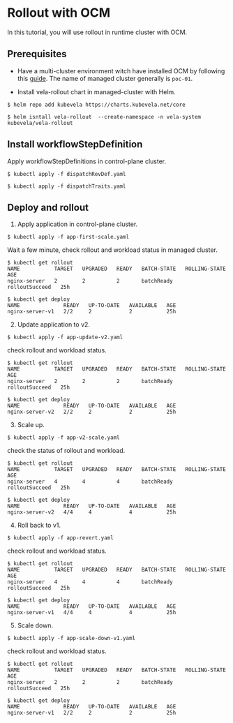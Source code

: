 # Rollout with OCM

In this tutorial, you will use rollout in runtime cluster with OCM.

## Prerequisites

- Have a multi-cluster environment witch have installed OCM by following this [guide](../README.md). The name of  managed cluster generally is `poc-01`.

- Install vela-rollout chart in managed-cluster with Helm.
```shell
$ helm repo add kubevela https://charts.kubevela.net/core
```
```shell
$ helm isntall vela-rollout  --create-namespace -n vela-system kubevela/vela-rollout
```

## Install workflowStepDefinition

Apply workflowStepDefinitions in control-plane cluster.

```shell
$ kubectl apply -f dispatchRevDef.yaml
```

```shell
$ kubectl apply -f dispatchTraits.yaml
```

## Deploy and rollout

1. Apply application in control-plane cluster.

```shell
$ kubectl apply -f app-first-scale.yaml
```

Wait a few minute, check rollout and workload status in managed cluster.
```shell
$ kubectl get rollout
NAME           TARGET   UPGRADED   READY   BATCH-STATE   ROLLING-STATE    AGE
nginx-server   2        2          2       batchReady    rolloutSucceed   25h
```
```shell
$ kubectl get deploy
NAME              READY   UP-TO-DATE   AVAILABLE   AGE
nginx-server-v1   2/2     2            2           25h
```

2. Update application to v2.

```shell
$ kubectl apply -f app-update-v2.yaml
```

check rollout and workload status.
```shell
$ kubectl get rollout
NAME           TARGET   UPGRADED   READY   BATCH-STATE   ROLLING-STATE    AGE
nginx-server   2        2          2       batchReady    rolloutSucceed   25h
```
```shell
$ kubectl get deploy
NAME              READY   UP-TO-DATE   AVAILABLE   AGE
nginx-server-v2   2/2     2            2           25h
```

3. Scale up.

```shell
$ kubectl apply -f app-v2-scale.yaml
```

check the status of rollout and workload.
```shell
$ kubectl get rollout
NAME           TARGET   UPGRADED   READY   BATCH-STATE   ROLLING-STATE    AGE
nginx-server   4        4          4       batchReady    rolloutSucceed   25h
```
```shell
$ kubectl get deploy
NAME              READY   UP-TO-DATE   AVAILABLE   AGE
nginx-server-v2   4/4     4            4           25h
```

4. Roll back to v1.
```shell
$ kubectl apply -f app-revert.yaml
```

check rollout and workload status.
```shell
$ kubectl get rollout
NAME           TARGET   UPGRADED   READY   BATCH-STATE   ROLLING-STATE    AGE
nginx-server   4        4          4       batchReady    rolloutSucceed   25h
```

```shell
$ kubectl get deploy
NAME              READY   UP-TO-DATE   AVAILABLE   AGE
nginx-server-v1   4/4     4            4           25h
```

5. Scale down.
```shell
$ kubectl apply -f app-scale-down-v1.yaml
```

check rollout and workload status.
```shell
$ kubectl get rollout
NAME           TARGET   UPGRADED   READY   BATCH-STATE   ROLLING-STATE    AGE
nginx-server   2        2          2       batchReady    rolloutSucceed   25h
```

```shell
$ kubectl get deploy
NAME              READY   UP-TO-DATE   AVAILABLE   AGE
nginx-server-v1   2/2     2            2           25h
```